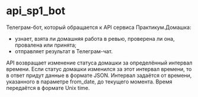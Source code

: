 # api_sp1_bot

Телеграм-бот, который обращается к API сервиса Практикум.Домашка:
- узнает, взята ли домашняя работа в ревью, проверена ли она, провалена или принята;
- отправляет результат в Телеграм-чат.

API возвращает изменение статуса домашки за определённый интервал времени.
Если статус домашки изменился за этот интервал времени, то в ответ придут данные в формате JSON.
Интервал задаётся от времени, указанного в параметре from_date, до текущего момента. Время передаётся в формате Unix time.
